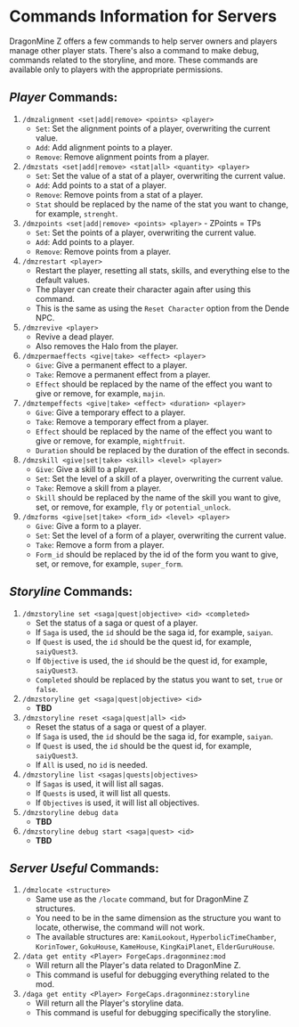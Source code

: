 # Commands Information for Servers

DragonMine Z offers a few commands to help server owners and players manage other player stats. There's also a command to make debug, commands related to the storyline, and more.
These commands are available only to players with the appropriate permissions.

## ***Player* Commands:**
1. `/dmzalignment <set|add|remove> <points> <player>`
     - `Set`: Set the alignment points of a player, overwriting the current value.
     - `Add`: Add alignment points to a player.
     - `Remove`: Remove alignment points from a player.
2. `/dmzstats <set|add|remove> <stat|all> <quantity> <player>`
     - `Set`: Set the value of a stat of a player, overwriting the current value.
     - `Add`: Add points to a stat of a player.
     - `Remove`: Remove points from a stat of a player.
     - `Stat` should be replaced by the name of the stat you want to change, for example, `strenght`.
3. `/dmzpoints <set|add|remove> <points> <player>` - ZPoints = TPs
     - `Set`: Set the points of a player, overwriting the current value.
     - `Add`: Add points to a player.
     - `Remove`: Remove points from a player.
4. `/dmzrestart <player>`
     - Restart the player, resetting all stats, skills, and everything else to the default values.
     - The player can create their character again after using this command.
     - This is the same as using the `Reset Character` option from the Dende NPC.
5. `/dmzrevive <player>`
     - Revive a dead player.
     - Also removes the Halo from the player.
6. `/dmzpermaeffects <give|take> <effect> <player>`
     - `Give`: Give a permanent effect to a player.
     - `Take`: Remove a permanent effect from a player.
     - `Effect` should be replaced by the name of the effect you want to give or remove, for example, `majin`.
7. `/dmztempeffects <give|take> <effect> <duration> <player>`
     - `Give`: Give a temporary effect to a player.
     - `Take`: Remove a temporary effect from a player.
     - `Effect` should be replaced by the name of the effect you want to give or remove, for example, `mightfruit`.
     - `Duration` should be replaced by the duration of the effect in seconds.
8. `/dmzskill <give|set|take> <skill> <level> <player>`
     - `Give`: Give a skill to a player.
     - `Set`: Set the level of a skill of a player, overwriting the current value.
     - `Take`: Remove a skill from a player.
     - `Skill` should be replaced by the name of the skill you want to give, set, or remove, for example, `fly` or `potential_unlock`.
9. `/dmzforms <give|set|take> <form_id> <level> <player>`
     - `Give`: Give a form to a player.
     - `Set`: Set the level of a form of a player, overwriting the current value.
     - `Take`: Remove a form from a player.
     - `Form_id` should be replaced by the id of the form you want to give, set, or remove, for example, `super_form`.  

## ***Storyline* Commands:**
1. `/dmzstoryline set <saga|quest|objective> <id> <completed>`
     - Set the status of a saga or quest of a player.
     - If `Saga` is used, the `id` should be the saga id, for example, `saiyan`.
     - If `Quest` is used, the `id` should be the quest id, for example, `saiyQuest3`.
     - If `Objective` is used, the `id` should be the quest id, for example, `saiyQuest3`.
     - `Completed` should be replaced by the status you want to set, `true` or `false`.
2. `/dmzstoryline get <saga|quest|objective> <id>`
     - **TBD**
3. `/dmzstoryline reset <saga|quest|all> <id>`
     - Reset the status of a saga or quest of a player.
     - If `Saga` is used, the `id` should be the saga id, for example, `saiyan`.
     - If `Quest` is used, the `id` should be the quest id, for example, `saiyQuest3`.
     - If `All` is used, no `id` is needed.
4. `/dmzstoryline list <sagas|quests|objectives>`
     - If `Sagas` is used, it will list all sagas.
     - If `Quests` is used, it will list all quests.
     - If `Objectives` is used, it will list all objectives.
5. `/dmzstoryline debug data`
     - **TBD**
6. `/dmzstoryline debug start <saga|quest> <id>`
     - **TBD**

## ***Server Useful* Commands:**

1. `/dmzlocate <structure>`
     - Same use as the `/locate` command, but for DragonMine Z structures.
     - You need to be in the same dimension as the structure you want to locate, otherwise, the command will not work.
     - The available structures are: `KamiLookout`, `HyperbolicTimeChamber`, `KorinTower`, `GokuHouse`, `KameHouse`, `KingKaiPlanet`, `ElderGuruHouse`.
2. `/data get entity <Player> ForgeCaps.dragonminez:mod`
     - Will return all the Player's data related to DragonMine Z.
     - This command is useful for debugging everything related to the mod.
3. `/daga get entity <Player> ForgeCaps.dragonminez:storyline`
     - Will return all the Player's storyline data.
     - This command is useful for debugging specifically the storyline.